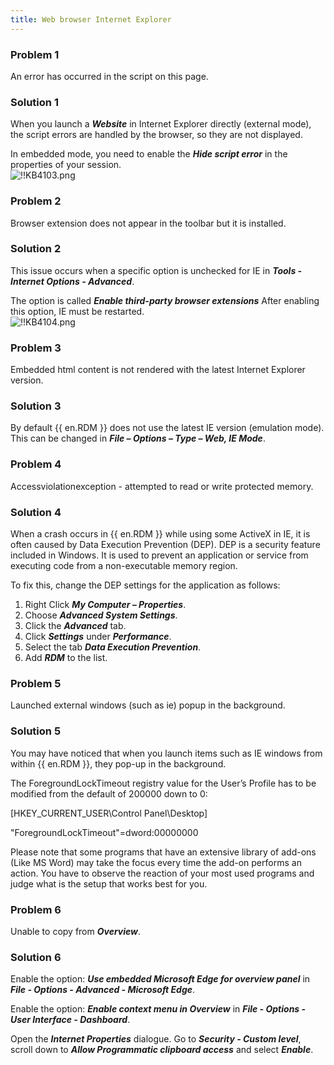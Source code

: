 ```yaml
---
title: Web browser Internet Explorer
---
```

### Problem 1
An error has occurred in the script on this page.
### Solution 1
When you launch a ***Website*** in Internet Explorer directly (external mode), the script errors are handled by the browser, so they are not displayed.  

In embedded mode, you need to enable the ***Hide script error*** in the properties of your session.  
![!!KB4103.png](https://webdevolutions.azureedge.net/docs/en/kb/KB4103.png)
### Problem 2
Browser extension does not appear in the toolbar but it is installed.
### Solution 2
This issue occurs when a specific option is unchecked for IE in ***Tools - Internet Options - Advanced***.  

The option is called ***Enable third-party browser extensions*** After enabling this option, IE must be restarted.  
![!!KB4104.png](https://webdevolutions.azureedge.net/docs/en/kb/KB4104.png)
### Problem 3
Embedded html content is not rendered with the latest Internet Explorer version.
### Solution 3
By default {{ en.RDM }} does not use the latest IE version (emulation mode). This can be changed in ***File – Options – Type – Web, IE Mode***.
### Problem 4
Accessviolationexception - attempted to read or write protected memory.
### Solution 4
When a crash occurs in {{ en.RDM }} while using some ActiveX in IE, it is often caused by Data Execution Prevention (DEP). DEP is a security feature included in Windows. It is used to prevent an application or service from executing code from a non-executable memory region.  

To fix this, change the DEP settings for the application as follows:  

1. Right Click ***My Computer – Properties***.
1. Choose ***Advanced System Settings***.
1. Click the ***Advanced*** tab.
1. Click ***Settings*** under ***Performance***.
1. Select the tab ***Data Execution Prevention***.
1. Add ***RDM*** to the list.
### Problem 5
Launched external windows (such as ie) popup in the background.
### Solution 5
You may have noticed that when you launch items such as IE windows from within {{ en.RDM }}, they pop-up in the background.  

The ForegroundLockTimeout registry value for the User’s Profile has to be modified from the default of 200000 down to 0:  

[HKEY_CURRENT_USER\Control Panel\Desktop]  

"ForegroundLockTimeout"=dword:00000000  

Please note that some programs that have an extensive library of add-ons (Like MS Word) may take the focus every time the add-on performs an action. You have to observe the reaction of your most used programs and judge what is the setup that works best for you.
### Problem 6
Unable to copy from ***Overview***.
### Solution 6
Enable the option: ***Use embedded Microsoft Edge for overview panel*** in ***File - Options - Advanced - Microsoft Edge***.  

Enable the option: ***Enable context menu in Overview*** in ***File - Options - User Interface - Dashboard***.  

Open the ***Internet Properties*** dialogue. Go to ***Security - Custom level***, scroll down to ***Allow Programmatic clipboard access*** and select ***Enable***.
